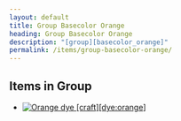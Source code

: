 ```yaml
---
layout: default
title: Group Basecolor Orange
heading: Group Basecolor Orange
description: "[group][basecolor_orange]"
permalink: /items/group-basecolor-orange/
---
```



## Items in Group

<ul class="list-items">
    <li><a href="{{site.baseurl}}/items/dye-orange/"><img src="{{site.baseurl}}/assets/img/items/textures/dye_orange.png" data-toggle="tooltip" title="Orange dye [craft][dye:orange]"></a></li>
</ul>
